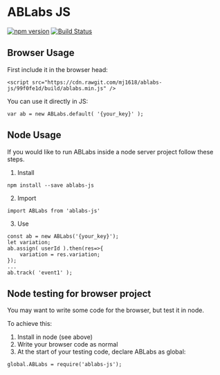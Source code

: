 # ABLabs JS
[![npm version](https://img.shields.io/npm/v/ablabs-js.svg?style=flat-square)](https://www.npmjs.com/package/ablabs-js)
[![Build Status](https://travis-ci.org/mj1618/ablabs-js.svg?branch=master)](https://travis-ci.org/mj1618/ablabs-js)

## Browser Usage

First include it in the browser head:
```
<script src="https://cdn.rawgit.com/mj1618/ablabs-js/99f0fe1d/build/ablabs.min.js" />
```

You can use it directly in JS:
```
var ab = new ABLabs.default( '{your_key}' );
```

## Node Usage

If you would like to run ABLabs inside a node server project follow these steps.

1. Install

```
npm install --save ablabs-js
```

2. Import
```
import ABLabs from 'ablabs-js'
```

3. Use
```
const ab = new ABLabs('{your_key}');
let variation;
ab.assign( userId ).then(res=>{
    variation = res.variation;
});
...
ab.track( 'event1' );
```


## Node testing for browser project

You may want to write some code for the browser, but test it in node.

To achieve this:
1. Install in node (see above)
2. Write your browser code as normal
3. At the start of your testing code, declare ABLabs as global:
```
global.ABLabs = require('ablabs-js');
```
